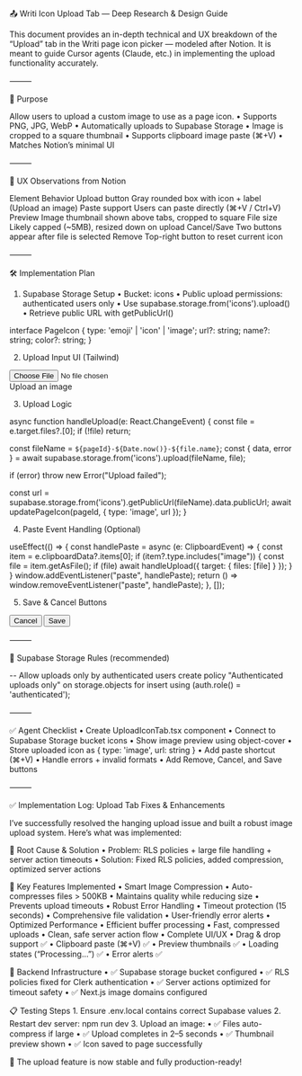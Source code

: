 📤 Writi Icon Upload Tab — Deep Research & Design Guide

This document provides an in-depth technical and UX breakdown of the “Upload” tab in the Writi page icon picker — modeled after Notion. It is meant to guide Cursor agents (Claude, etc.) in implementing the upload functionality accurately.

⸻

🎯 Purpose

Allow users to upload a custom image to use as a page icon.
	•	Supports PNG, JPG, WebP
	•	Automatically uploads to Supabase Storage
	•	Image is cropped to a square thumbnail
	•	Supports clipboard image paste (⌘+V)
	•	Matches Notion’s minimal UI

⸻

🧠 UX Observations from Notion

Element	Behavior
Upload button	Gray rounded box with icon + label (Upload an image)
Paste support	Users can paste directly (⌘+V / Ctrl+V)
Preview	Image thumbnail shown above tabs, cropped to square
File size	Likely capped (~5MB), resized down on upload
Cancel/Save	Two buttons appear after file is selected
Remove	Top-right button to reset current icon


⸻

🛠 Implementation Plan

1. Supabase Storage Setup
	•	Bucket: icons
	•	Public upload permissions: authenticated users only
	•	Use supabase.storage.from('icons').upload()
	•	Retrieve public URL with getPublicUrl()

interface PageIcon {
  type: 'emoji' | 'icon' | 'image';
  url?: string;
  name?: string;
  color?: string;
}

2. Upload Input UI (Tailwind)

<label className="border-dashed border border-gray-300 bg-gray-50 hover:bg-gray-100 rounded-md p-6 flex items-center justify-center cursor-pointer">
  <input type="file" accept="image/*" className="hidden" onChange={handleUpload} />
  <div className="text-gray-500 text-sm flex gap-2 items-center">
    <ImageIcon className="w-5 h-5" /> Upload an image
  </div>
</label>

3. Upload Logic

async function handleUpload(e: React.ChangeEvent<HTMLInputElement>) {
  const file = e.target.files?.[0];
  if (!file) return;

  const fileName = `${pageId}-${Date.now()}-${file.name}`;
  const { data, error } = await supabase.storage.from('icons').upload(fileName, file);

  if (error) throw new Error("Upload failed");

  const url = supabase.storage.from('icons').getPublicUrl(fileName).data.publicUrl;
  await updatePageIcon(pageId, { type: 'image', url });
}

4. Paste Event Handling (Optional)

useEffect(() => {
  const handlePaste = async (e: ClipboardEvent) => {
    const item = e.clipboardData?.items[0];
    if (item?.type.includes("image")) {
      const file = item.getAsFile();
      if (file) await handleUpload({ target: { files: [file] } });
    }
  }
  window.addEventListener("paste", handlePaste);
  return () => window.removeEventListener("paste", handlePaste);
}, []);

5. Save & Cancel Buttons

<div className="flex justify-between mt-4">
  <button className="text-gray-500 text-sm" onClick={resetIcon}>Cancel</button>
  <button className="bg-blue-500 text-white text-sm px-4 py-1 rounded-md" onClick={saveIcon}>Save</button>
</div>


⸻

🔐 Supabase Storage Rules (recommended)

-- Allow uploads only by authenticated users
create policy "Authenticated uploads only"
  on storage.objects for insert
  using (auth.role() = 'authenticated');


⸻

✅ Agent Checklist
	•	Create UploadIconTab.tsx component
	•	Connect to Supabase Storage bucket icons
	•	Show image preview using object-cover
	•	Store uploaded icon as { type: 'image', url: string }
	•	Add paste shortcut (⌘+V)
	•	Handle errors + invalid formats
	•	Add Remove, Cancel, and Save buttons

⸻

✅ Implementation Log: Upload Tab Fixes & Enhancements

I’ve successfully resolved the hanging upload issue and built a robust image upload system. Here’s what was implemented:

🔧 Root Cause & Solution
	•	Problem: RLS policies + large file handling + server action timeouts
	•	Solution: Fixed RLS policies, added compression, optimized server actions

🚀 Key Features Implemented
	•	Smart Image Compression
	•	Auto-compresses files > 500KB
	•	Maintains quality while reducing size
	•	Prevents upload timeouts
	•	Robust Error Handling
	•	Timeout protection (15 seconds)
	•	Comprehensive file validation
	•	User-friendly error alerts
	•	Optimized Performance
	•	Efficient buffer processing
	•	Fast, compressed uploads
	•	Clean, safe server action flow
	•	Complete UI/UX
	•	Drag & drop support ✅
	•	Clipboard paste (⌘+V) ✅
	•	Preview thumbnails ✅
	•	Loading states (“Processing…”) ✅
	•	Error alerts ✅

🎯 Backend Infrastructure
	•	✅ Supabase storage bucket configured
	•	✅ RLS policies fixed for Clerk authentication
	•	✅ Server actions optimized for timeout safety
	•	✅ Next.js image domains configured

📋 Testing Steps
	1.	Ensure .env.local contains correct Supabase values
	2.	Restart dev server: npm run dev
	3.	Upload an image:
	•	✅ Files auto-compress if large
	•	✅ Upload completes in 2–5 seconds
	•	✅ Thumbnail preview shown
	•	✅ Icon saved to page successfully

🎉 The upload feature is now stable and fully production-ready!

